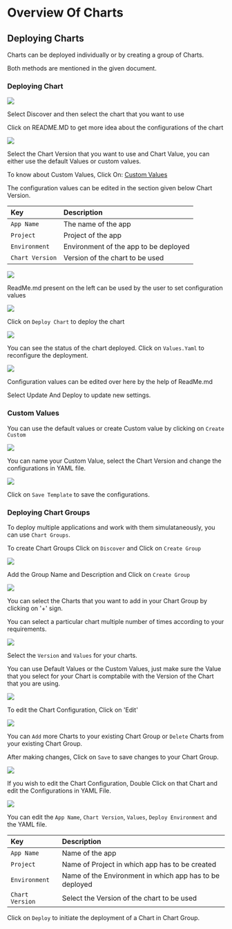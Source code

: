 # Overview Of Charts

## Deploying Charts

Charts can be deployed individually or by creating a group of Charts.

Both methods are mentioned in the given document.

### Deploying Chart

![](../../.gitbook/assets/deploy-chart-store%20%281%29.jpg)

Select Discover and then select the chart that you want to use

Click on README.MD to get more idea about the configurations of the chart

![](../../.gitbook/assets/custom%20%283%29.jpg)

Select the Chart Version that you want to use and Chart Value, you can either use the default Values or custom values.

To know about Custom Values, Click On: [Custom Values](overview-of-charts.md#custom-values)

The configuration values can be edited in the section given below Chart Version.

| Key | Description |
| :--- | :--- |
| `App Name` | The name of the app |
| `Project` | Project of the app |
| `Environment` | Environment of the app to be deployed |
| `Chart Version` | Version of the chart to be used |

![](../../.gitbook/assets/depchart4config%20%281%29.jpg)

ReadMe.md present on the left can be used by the user to set configuration values

![](../../.gitbook/assets/depchart4readme%20%281%29.jpg)

Click on `Deploy Chart` to deploy the chart

![](../../.gitbook/assets/depchartdeployedredo%20%282%29%20%283%29.jpg)

You can see the status of the chart deployed. Click on `Values.Yaml` to reconfigure the deployment.

![](../../.gitbook/assets/depchartreconfig%20%282%29%20%285%29.jpg)

Configuration values can be edited over here by the help of ReadMe.md

Select Update And Deploy to update new settings.

### Custom Values

You can use the default values or create Custom value by clicking on `Create Custom`

![](../../.gitbook/assets/custom%20%283%29%20%281%29.jpg)

You can name your Custom Value, select the Chart Version and change the configurations in YAML file.

![](../../.gitbook/assets/custom_val%20%282%29%20%284%29.jpg)

Click on `Save Template` to save the configurations.

### Deploying Chart Groups

To deploy multiple applications and work with them simulataneously, you can use `Chart Groups`.

To create Chart Groups Click on `Discover` and Click on `Create Group`

![](../../.gitbook/assets/screen2%20%281%29.jpg)

Add the Group Name and Description and Click on `Create Group`

![](../../.gitbook/assets/create_group%20%282%29%20%285%29.jpg)

You can select the Charts that you want to add in your Chart Group by clicking on '+' sign.

You can select a particular chart multiple number of times according to your requirements.

![](../../.gitbook/assets/select_charts.jpg)

Select the `Version` and `Values` for your charts.

You can use Default Values or the Custom Values, just make sure the Value that you select for your Chart is comptabile with the Version of the Chart that you are using.

![](../../.gitbook/assets/select_charts2%20%282%29%20%285%29.jpg)

To edit the Chart Configuration, Click on 'Edit'

![](../../.gitbook/assets/edit_group.jpg)

You can `Add` more Charts to your existing Chart Group or `Delete` Charts from your existing Chart Group.

After making changes, Click on `Save` to save changes to your Chart Group.

![](../../.gitbook/assets/edit_group2.jpg)

If you wish to edit the Chart Configuration, Double Click on that Chart and edit the Configurations in YAML File.

![](../../.gitbook/assets/edit_chart1.jpg)

You can edit the `App Name`, `Chart Version`, `Values`, `Deploy Environment` and the YAML file.

| Key | Description |
| :--- | :--- |
| `App Name` | Name of the app |
| `Project` | Name of Project in which app has to be created |
| `Environment` | Name of the Environment in which app has to be deployed |
| `Chart Version` | Select the Version of the chart to be used |

Click on `Deploy` to initiate the deployment of a Chart in Chart Group.

